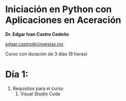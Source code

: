 # Iniciación en Python con Aplicaciones en Aceración

**Dr. Edgar Ivan Castro Cedeño**

[edgar.castro@cinvestav.mx](mailto:edgar.castro@cinvestav.mx)

Curso con duración de 3 días (9 horas)

# Día 1:

 1. Requisitos para el curso
    1. Visual Studio Code
